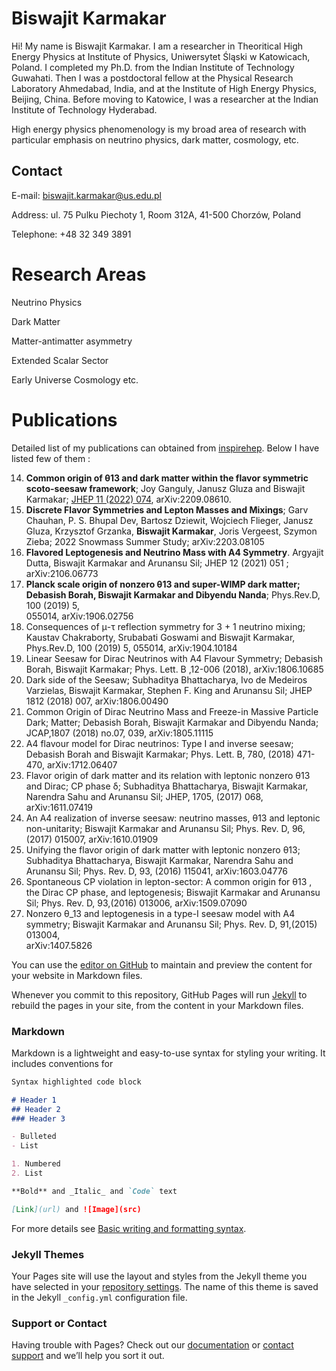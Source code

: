 # Biswajit Karmakar
Hi! My name is Biswajit Karmakar.  I am  a researcher in Theoritical High Energy Physics   at Institute of  Physics, Uniwersytet Śląski w Katowicach,  Poland. I completed my Ph.D. from the Indian Institute of Technology  Guwahati. Then I was a postdoctoral fellow at the Physical Research Laboratory  Ahmedabad, India, and at the Institute of High Energy Physics, Beijing, China. Before moving to Katowice, I was a researcher at the Indian Institute of Technology Hyderabad.  

High energy physics phenomenology is my broad area of research with particular emphasis on neutrino physics, dark matter, cosmology, etc. 

## Contact 
E-mail: biswajit.karmakar@us.edu.pl

Address: ul. 75  Pulku Piechoty  1, Room 312A, 41-500 Chorzów, Poland

Telephone: +48 32 349 3891 

# Research Areas
Neutrino Physics

Dark Matter 

Matter-antimatter asymmetry 

Extended Scalar Sector

Early Universe Cosmology etc.  

# Publications 
Detailed list of my publications can obtained from [inspirehep](https://inspirehep.net/authors/1503342).  Below I have listed few of them : 

14. **Common origin of θ13 and dark matter within the flavor symmetric scoto-seesaw framework**; Joy Ganguly, Janusz Gluza and Biswajit Karmakar; [JHEP 11 (2022) 074](https://link.springer.com/article/10.1007/JHEP11(2022)074), arXiv:2209.08610. 
13. **Discrete Flavor Symmetries and Lepton Masses and Mixings**; Garv Chauhan, P. S. Bhupal Dev, Bartosz Dziewit, Wojciech Flieger, Janusz Gluza, Krzysztof     Grzanka,  **Biswajit Karmakar**, Joris Vergeest, Szymon Zieba; 2022 Snowmass Summer Study; arXiv:2203.08105
12. **Flavored Leptogenesis and Neutrino Mass with A4 Symmetry**.  Argyajit Dutta, Biswajit Karmakar and Arunansu Sil;  JHEP 12 (2021) 051 ; arXiv:2106.06773
11. **Planck scale origin of nonzero θ13 and super-WIMP dark matter; Debasish Borah, Biswajit Karmakar and Dibyendu Nanda**; Phys.Rev.D, 100 (2019) 5,       
    055014, arXiv:1906.02756
10. Consequences of μ-τ reflection symmetry for 3 + 1 neutrino mixing; Kaustav Chakraborty, Srubabati Goswami and Biswajit Karmakar, Phys.Rev.D, 100         (2019) 5, 055014, arXiv:1904.10184
09. Linear Seesaw for Dirac Neutrinos with A4 Flavour Symmetry; Debasish Borah, Biswajit Karmakar; Phys. Lett. B ,12-006 (2018), arXiv:1806.10685
08. Dark side of the Seesaw; Subhaditya Bhattacharya, Ivo de Medeiros Varzielas, Biswajit Karmakar, Stephen F. King and Arunansu Sil; JHEP 1812 (2018)       007, arXiv:1806.00490
07. Common Origin of Dirac Neutrino Mass and Freeze-in Massive Particle Dark; Matter; Debasish Borah, Biswajit Karmakar and Dibyendu Nanda; JCAP,1807        (2018) no.07, 039, arXiv:1805.11115
06. A4 flavour model for Dirac neutrinos: Type I and inverse seesaw; Debasish Borah and Biswajit Karmakar; Phys. Lett. B, 780, (2018) 471-470,               arXiv:1712.06407
05. Flavor origin of dark matter and its relation with leptonic nonzero θ13 and Dirac; CP phase δ; Subhaditya Bhattacharya, Biswajit Karmakar, Narendra       Sahu and Arunansu Sil; JHEP, 1705, (2017) 068, arXiv:1611.07419
04. An A4 realization of inverse seesaw: neutrino masses, θ13 and leptonic non-unitarity; Biswajit Karmakar and Arunansu Sil; Phys. Rev. D, 96, (2017)       015007, arXiv:1610.01909
03. Unifying the flavor origin of dark matter with leptonic nonzero θ13; Subhaditya Bhattacharya, Biswajit Karmakar, Narendra Sahu and Arunansu Sil;         Phys. Rev. D, 93, (2016) 115041, arXiv:1603.04776
02. Spontaneous CP violation in lepton-sector: A common origin for θ13 , the Dirac CP phase, and leptogenesis; Biswajit Karmakar and Arunansu Sil; Phys.     Rev. D, 93,(2016) 013006, arXiv:1509.07090
01. Nonzero θ_13 and leptogenesis in a type-I seesaw model with A4 symmetry; Biswajit Karmakar and Arunansu Sil; Phys. Rev. D, 91,(2015) 013004,   
     arXiv:1407.5826

You can use the [editor on GitHub](https://github.com/biswate/biswate.github.io/edit/main/README.md) to maintain and preview the content for your website in Markdown files.

Whenever you commit to this repository, GitHub Pages will run [Jekyll](https://jekyllrb.com/) to rebuild the pages in your site, from the content in your Markdown files.

### Markdown

Markdown is a lightweight and easy-to-use syntax for styling your writing. It includes conventions for

```markdown
Syntax highlighted code block

# Header 1
## Header 2
### Header 3

- Bulleted
- List

1. Numbered
2. List

**Bold** and _Italic_ and `Code` text

[Link](url) and ![Image](src)
```

For more details see [Basic writing and formatting syntax](https://docs.github.com/en/github/writing-on-github/getting-started-with-writing-and-formatting-on-github/basic-writing-and-formatting-syntax).

### Jekyll Themes

Your Pages site will use the layout and styles from the Jekyll theme you have selected in your [repository settings](https://github.com/biswate/biswate.github.io/settings/pages). The name of this theme is saved in the Jekyll `_config.yml` configuration file.

### Support or Contact

Having trouble with Pages? Check out our [documentation](https://docs.github.com/categories/github-pages-basics/) or [contact support](https://support.github.com/contact) and we’ll help you sort it out.
